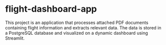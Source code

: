# flight-dashboard-app
This project is an application that processes attached PDF documents containing flight information and extracts relevant data. The data is stored in a PostgreSQL database and visualized on a dynamic dashboard using Streamlit.
